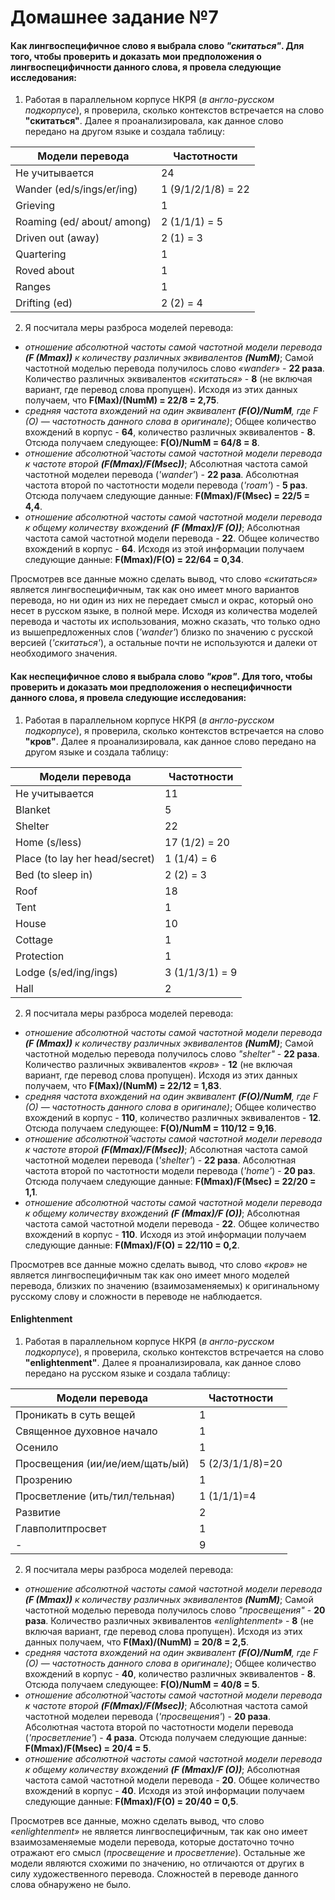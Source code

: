 # Домашнее задание №7
#### Как лингвоспецифичное слово я выбрала слово *"скитаться"*. Для того, чтобы проверить и доказать мои предположения о лингвоспецифичности данного слова, я провела следующие исследования:
1. Работая в параллельном корпусе НКРЯ (*в англо-русском подкорпусе*), я проверила, сколько контекстов встречается на слово **"скитаться"**. Далее я проанализировала, как данное слово передано на другом языке и создала таблицу:

**Модели перевода**|**Частотности**
---|---
Не учитывается|24
Wander (ed/s/ings/er/ing)|1 (9/1/2/1/8) = 22
Grieving|1
Roaming (ed/ about/ among)|2 (1/1/1) = 5
Driven out (away)|2 (1) = 3
Quartering|1
Roved about|1
Ranges|1
Drifting (ed)|2 (2) = 4

2. Я посчитала меры разброса моделей перевода:
+ *отношение абсолютной частоты самой частотной модели перевода **(F (Mmax))** к количеству различных эквивалентов **(NumM)***;
Самой частотной моделью перевода получилось слово *«wander»* - **22 раза**. Количество различных эквивалентов *«скитаться»* - **8** (не включая вариант, где перевод слова пропущен). Исходя из этих данных получаем, что **F(Max)/(NumM) = 22/8 = 2,75**.
+ *средняя частота вхождений на один эквивалент **(F(O)/NumM**, где F (O) — частотность данного слова в оригинале)*;
Общее количество вхождений в корпус - **64**, количество различных эквивалентов - **8**. Отсюда получаем следующее: **F(O)/NumM = 64/8 = 8**.
+ *отношение абсолютной̆ частоты самой частотной модели перевода к частоте второй **(F(Mmax)/F(Msec))***;
Абсолютная частота самой частотной моделеи перевода (*'wander'*) - **22 раза**. Абсолютная частота второй по частотности модели перевода (*'roam'*) - **5 раз**. Отсюда получаем следующие данные: **F(Mmax)/F(Msec) = 22/5 = 4,4**.
+ *отношение абсолютной частоты самой частотной модели перевода к общему количеству вхождений **(F (Mmax)/F (O))***;
Абсолютная частота самой частотной модели перевода - **22**. Общее количество вхождений в корпус - **64**. Исходя из этой информации получаем следующие данные: **F(Mmax)/F(O) = 22/64 = 0,34**.

Просмотрев все данные можно сделать вывод, что слово *«скитаться»* является лингвоспецифичным, так как оно имеет много вариантов перевода, но ни один из них не передает смысл и окрас, который оно несет в русском языке, в полной мере. Исходя из количества моделей перевода и частоты их использования, можно сказать, что только одно из вышепредложенных слов (*'wander'*) близко по значению с русской версией (*'скитаться'*), а остальные почти не используются и далеки от необходимого значения.

#### Как неспецифичное слово я выбрала слово *"кров"*. Для того, чтобы проверить и доказать мои предположения о неспецифичности данного слова, я провела следующие исследования:
1. Работая в параллельном корпусе НКРЯ (*в англо-русском подкорпусе*), я проверила, сколько контекстов встречается на слово **"кров"**. Далее я проанализировала, как данное слово передано на другом языке и создала таблицу:

**Модели перевода**|**Частотности**
---|---
Не учитывается|11
Blanket|5
Shelter|22
Home (s/less)|17 (1/2) = 20
Place (to lay her head/secret)|1 (1/4) = 6
Bed (to sleep in)|2 (2) = 3
Roof|18
Tent|1
House|10
Cottage|1
Protection|1
Lodge (s/ed/ing/ings)|3 (1/1/3/1) = 9
Hall|2

2. Я посчитала меры разброса моделей перевода:
+ *отношение абсолютной частоты самой частотной модели перевода **(F (Mmax))** к количеству различных эквивалентов **(NumM)***;
Самой частотной моделью перевода получилось слово *"shelter"* - **22 раза**. Количество различных эквивалентов *«кров»* - **12** (не включая вариант, где перевод слова пропущен). Исходя из этих данных получаем, что **F(Max)/(NumM) = 22/12 = 1,83**.
+ *средняя частота вхождений на один эквивалент **(F(O)/NumM**, где F (O) — частотность данного слова в оригинале)*;
Общее количество вхождений в корпус - **110**, количество различных эквивалентов - **12**. Отсюда получаем следующее: **F(O)/NumM = 110/12 = 9,16**.
+ *отношение абсолютной̆ частоты самой частотной модели перевода к частоте второй **(F(Mmax)/F(Msec))***;
Абсолютная частота самой частотной моделеи перевода (*'shelter'*) - **22 раза**. Абсолютная частота второй по частотности модели перевода (*'home'*) - **20 раз**. Отсюда получаем следующие данные: **F(Mmax)/F(Msec) = 22/20 = 1,1**.
+ *отношение абсолютной частоты самой частотной модели перевода к общему количеству вхождений **(F (Mmax)/F (O))***;
Абсолютная частота самой частотной модели перевода - **22**. Общее количество вхождений в корпус - **110**. Исходя из этой информации получаем следующие данные: **F(Mmax)/F(O) = 22/110 = 0,2**.

Просмотрев все данные можно сделать вывод, что cлово *«кров»* не является лингвоспецифичным так как оно имеет много моделей перевода, близких по значению (взаимозаменяемых) к оригинальному русскому слову и сложности в переводе не наблюдается.

#### Enlightenment
1. Работая в параллельном корпусе НКРЯ (*в англо-русском подкорпусе*), я проверила, сколько контекстов встречается на слово **"enlightenment"**. Далее я проанализировала, как данное слово передано на русском языке и создала таблицу:

**Модели перевода**|**Частотности**
---|---
Проникать в суть вещей|1
Священное духовное начало|1
Осенило|1
Просвещения (ии/ие/ием/щать/ый)|5 (2/3/1/1/8)=20
Прозрению|1
Просветление (ить/тил/тельная)|1 (1/1/1)=4
Развитие|2
Главполитпросвет|1
-|9

2. Я посчитала меры разброса моделей перевода:
+ *отношение абсолютной частоты самой частотной модели перевода **(F (Mmax))** к количеству различных эквивалентов **(NumM)***;
Самой частотной моделью перевода получилось слово *"просвещения"* - **20 раза**. Количество различных эквивалентов *«enlightenment»* - **8** (не включая вариант, где перевод слова пропущен). Исходя из этих данных получаем, что **F(Max)/(NumM) = 20/8 = 2,5**.
+ *средняя частота вхождений на один эквивалент **(F(O)/NumM**, где F (O) — частотность данного слова в оригинале)*;
Общее количество вхождений в корпус - **40**, количество различных эквивалентов - **8**. Отсюда получаем следующее: **F(O)/NumM = 40/8 = 5**.
+ *отношение абсолютной̆ частоты самой частотной модели перевода к частоте второй **(F(Mmax)/F(Msec))***;
Абсолютная частота самой частотной моделеи перевода (*'просвещения'*) - **20 раза**. Абсолютная частота второй по частотности модели перевода (*'просветление'*) - **4 раза**. Отсюда получаем следующие данные: **F(Mmax)/F(Msec) = 20/4 = 5**.
+ *отношение абсолютной частоты самой частотной модели перевода к общему количеству вхождений **(F (Mmax)/F (O))***;
Абсолютная частота самой частотной модели перевода - **20**. Общее количество вхождений в корпус - **40**. Исходя из этой информации получаем следующие данные: **F(Mmax)/F(O) = 20/40 = 0,5**.

Просмотрев все данные, можно сделать вывод, что cлово *«enlightenment»* не является лингвоспецифичным, так как оно имеет взаимозаменяемые модели перевода, которые достаточно точно отражают его смысл (*просвещение* и *просветление*). Остальные же модели являются схожими по значению, но отличаются от других в силу художественного перевода. Сложностей в переводе данного слова обнаружено не было. 
